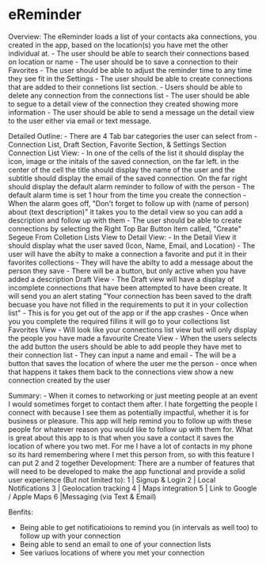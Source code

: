 # eReminder

Overview: 
The  eReminder loads a list of your contacts aka connections, you created in the app,  based on the location(s) you have met the other individual at.
    - The user should be able to search their connections based on location or name 
    - The user should be to save a connection to their Favorites
    - The user should be able to adjust the reminder time to any time they see fit in the Settings 
    - The user should be able to create connections that are added to their connetions list section.
    - Users should be able to delete any connection from the connections list 
    - The user should be able to segue to a detail view of the connection they created showing more information
        - The user should be able to send a message un the detail view to the user either via email or text message. 
    
Detailed Outline: 
    - There are 4 Tab bar categories the user can select from
        - Connection List, Draft Section, Favorite Section, & Settings Section
        Connection List View: 
            - In one of the cells of the list it should display the icon, image or the initals of the saved connection, on the far left. in the center of the cell the title should display the name of the user and the subtitle should display the email of the saved connection. On the far right should display the default alarm reminder to follow of with the person
                - The default alarm time is set 1 hour from the time you create the connection 
                    - When the alarm goes off, "Don't forget to follow up with (name of person) about (text description)" it takes you to the detail view so you can add a description and follow up with them
            - The user should be able to create connections by selecting the Right Top Bar Button Item called, "Create"
            Segeue From Colletion Lists View to Detail View: 
                - In the Detail View it should display what the user saved (Icon, Name, Email, and Location)
                - The user will have the abilty to make a connection a favorite and put it in their favorites collections 
                - They will have the abilty to add a message about the person they save 
                - There will be a button, but only active when you have added a description
            Draft View
                - The Draft view will have a display of incomplete connections that have been attempted to have been create. It will send you an alert stating "Your connection has been saved to the draft becuase you have not filled in the requirements to put it in your collection list"
                - This is for you get out of the app or if the app crashes
                - Once when you you complete the required fillins it will go to your collections list
            Favorites View
                - Will look like your connections list view but will only display the people you have made a favourite 
           Create View 
            - When the users selects the add button the users should be able to add people they have met to their connection list 
            - They can input a name and email 
            - The will be a button that saves the location of where the user me the person
                - once when that happens it takes them back to the connections view show a new connection created by the user 
                
  Summary:
     - When it comes to networking or just meeting people at an event I would sometimes forget to contact them after. I hate forgetting the people I connect with because I see them as potentially impactful, whether it is for business or pleasure. This app will help remind you to follow up with these people for whatever reason you would like to follow up with them for. What is great about this app to is that when you save a contact it saves the location of where you two met. For me I have a lot of contacts in my phone so its hard remembering where I met this person from, so with this feature I can put 2 and 2 together
Development:
There are a number of features that will need to be developed to make the app functional and provide a solid user experience (But not limited to):
1 | Signup & Login
2 | Local Notifications
3 | Geolocation tracking
4 | Maps integration
5 |  Link to Google / Apple Maps
6 |Messaging (via Text & Email)

Benfits: 

- Being able to get notificatioions to remind you (in intervals as well too) to follow up with your connection 
- Being able to send an email to one of your connection lists
- See variuos locations of where you met your connection

